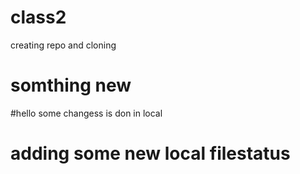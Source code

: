 # class2
creating repo and cloning
# somthing new
#hello some changess is don in local
# adding some new local filestatus
